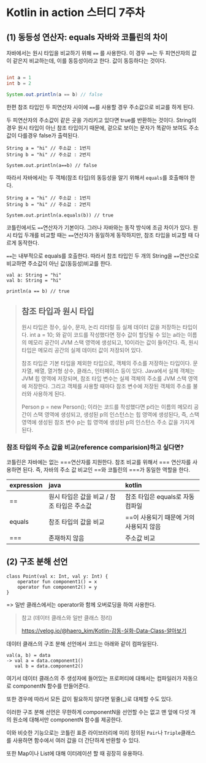 # Kotlin in action 스터디 7주차


## (1) 동등성 연산자: equals 자바와 코틀린의 차이

자바에서는 원시 타입을 비교하기 위해 `==` 를 사용한다. 이 경우 `==`는 두 피연산자의 값이 같은지 비교하는데, 이를 동등성이라고 한다. 값이 동등하다는 것이다.

```java

int a = 1
int b = 2

System.out.println(a == b) // false
```
한편 참조 타입인 두 피연산자 사이에 `==`를 사용할 경우 주소값으로 비교를 하게 된다.

두 피연산자의 주소값이 같은 곳을 가리키고 있다면 true를 반환하는 것이다. String의 경우 원시 타입이 아닌 참조 타입이기 때문에, 겉으로 보이는 문자가 똑같아 보여도 주소값이 다를경우 false가 출력된다.

```
String a = "hi" // 주소값 : 1번지
String b = "hi" // 주소값 : 2번지

System.out.println(a==b) // false
```
따라서 자바에서는 두 객체(참조 타입)의 동등성을 알기 위해서 `equals`를 호출해야 한다.
```
String a = "hi" // 주소값 : 1번지
String b = "hi" // 주소값 : 2번지

System.out.println(a.equals(b)) // true
```


코틀린에서도 `==`연산자가 기본이다. 그러나 자바와는 동작 방식에 조금 차이가 있다. 원시 타입 두개를 비교할 때는 `==`연산자가 동일하게 동작하지만, 참조 타입을 비교할 때 다르게 동작한다.

`==`는 내부적으로 equals를 호출한다. 따라서 참조 타입인 두 개의 String을 `==`연산으로 비교하면 주소값이 아닌 값(동등성)비교를 한다.

```
val a: String = "hi"
val b: String = "hi"

println(a == b) // true
```

> ## 참조 타입과 원시 타입 
>원시 타입은 정수, 실수, 문자, 논리 리터럴 등 실제 데이터 값을 저장하는 타입이다. int a = 10; 와 같이 코드를 작성했다면 정수 값이 할당될 수 있는 a라는 이름의 메모리 공간이 JVM 스택 영역에 생성되고, 10이라는 값이 들어간다. 즉, 원시 타입은 메모리 공간의 실제 데이터 값이 저장되어 있다.
>
> 참조 타입은 기본 타입을 제외한 타입으로, 객체의 주소를 저장하는 타입이다. 문자열, 배열, 열거형 상수, 클래스, 인터페이스 등이 있다. Java에서 실제 객체는 JVM 힙 영역에 저장되며, 참조 타입 변수는 실제 객체의 주소를 JVM 스택 영역에 저장한다. 그리고 객체를 사용할 때마다 참조 변수에 저장된 객체의 주소를 불러와 사용하게 된다.
> 
> Person p = new Person(); 이라는 코드를 작성했다면 p라는 이름의 메모리 공간이 스택 영역에 생성되고, 생성된 p의 인스턴스는 힙 영역에 생성된다, 즉, 스택 영역에 생성된 참조 변수 p는 힙 영역에 생성된 p의 인스턴스 주소 값을 가지게 된다.

### 참조 타입의 주소 값을 비교(reference comparision)하고 싶다면?

코틀린은 자바에는 없는 ===연산자를 지원한다. 참조 비교를 위해서 === 연산자를 사용하면 된다. 즉, 자바의 주소 값 비교인 ==와 코틀린의 ===가 동일한 역할을 한다.

| expression | java  | kotlin  |
|:----------|:----------|:----------|
| ==  | 원시 타입은 값을 비교 / 참조 타입은 주소값 | 참조 타입은 equals로 자동 컴파일  |
|equals| 참조 타입의 값을 비교   | ==이 사용되기 때문에 거의 사용되지 않음   |
| ===    | 존재하지 않음 | 주소값 비교   |


## (2) 구조 분해 선언
```
class Point(val x: Int, val y: Int) {
    operator fun component1() = x
    operator fun component2() = y
}

```
=> 일반 클래스에서는 operator와 함께 오버로딩을 하여 사용한다.
> 참고 (데이터 클래스와 일반 클래스 정리)
>
> https://velog.io/@haero_kim/Kotlin-감동-실화-Data-Class-알아보기

데이터 클래스의 구조 분해 선언에서 코드는 아래와 같이 컴파일된다.

```
val(a, b) = data 
-> val a = data.component1()
   val b = data.component2()
```

여기서 데이터 클래스의 주 생성자에 들어있는 프로퍼티에 대해서는 컴파일러가 자동으로 componentN 함수를 만들어준다.

또한 경우에 따라서 모든 값이 필요하지 않다면 밑줄(_)로 대체할 수도 있다.

이러한 구조 분해 선언은 무한하게 componentN을 선언할 수는 없고 맨 앞에 다섯 개의 원소에 대해서만 componentN 함수를 제공한다.

이와 비슷한 기능으로는 코틀린 표준 라이브러리에 미리 정의된 `Pair`나 `Triple`클래스를 사용하면 함수에서 여러 값을 더 간단하게 반환할 수 있다.

또한 Map이나 List에 대해 이터레이션 할 때 굉장히 유용하다.
